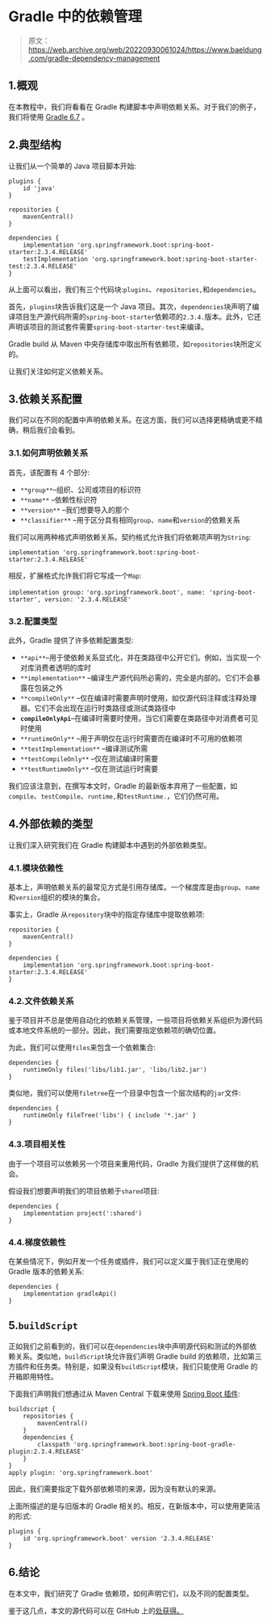 # Gradle 中的依赖管理

> 原文：<https://web.archive.org/web/20220930061024/https://www.baeldung.com/gradle-dependency-management>

## 1.概观

在本教程中，我们将看看在 Gradle 构建脚本中声明依赖关系。对于我们的例子，我们将使用 [Gradle 6.7](https://web.archive.org/web/20221022154512/https://gradle.org/) 。

## 2.典型结构

让我们从一个简单的 Java 项目脚本开始:

```
plugins {
    id 'java'
}

repositories {
    mavenCentral()
}

dependencies {
    implementation 'org.springframework.boot:spring-boot-starter:2.3.4.RELEASE'
    testImplementation 'org.springframework.boot:spring-boot-starter-test:2.3.4.RELEASE'
}
```

从上面可以看出，我们有三个代码块:`plugins`、`repositories,`和`dependencies`。

首先，`plugins`块告诉我们这是一个 Java 项目。其次，`dependencies`块声明了编译项目生产源代码所需的`spring-boot-starter`依赖项的`2.3.4.`版本。此外，它还声明该项目的测试套件需要`spring-boot-starter-test`来编译。

Gradle build 从 Maven 中央存储库中取出所有依赖项，如`repositories`块所定义的。

让我们关注如何定义依赖关系。

## 3.依赖关系配置

我们可以在不同的配置中声明依赖关系。在这方面，我们可以选择更精确或更不精确，稍后我们会看到。

### 3.1.如何声明依赖关系

首先，该配置有 4 个部分:

*   `**group**`–组织、公司或项目的标识符
*   `**name**` –依赖性标识符
*   `**version**` –我们想要导入的那个
*   `**classifier**` –用于区分具有相同`group`、`name`和`version`的依赖关系

我们可以用两种格式声明依赖关系。契约格式允许我们将依赖项声明为`String`:

`implementation 'org.springframework.boot:spring-boot-starter:2.3.4.RELEASE'`

相反，扩展格式允许我们将它写成一个`Map`:

`implementation group:` `'org.springframework.boot', name: 'spring-boot-starter', version: '2.3.4.RELEASE'`

### 3.2.配置类型

此外，Gradle 提供了许多依赖配置类型:

*   `**api**`–用于使依赖关系显式化，并在类路径中公开它们。例如，当实现一个对库消费者透明的库时
*   `**implementation**` –编译生产源代码所必需的，完全是内部的。它们不会暴露在包装之外
*   `**compileOnly**` –仅在编译时需要声明时使用，如仅源代码注释或注释处理器。它们不会出现在运行时类路径或测试类路径中
*   **`compileOnlyApi`**–在编译时需要时使用，当它们需要在类路径中对消费者可见时使用
*   `**runtimeOnly**` –用于声明仅在运行时需要而在编译时不可用的依赖项
*   `**testImplementation**` –编译测试所需
*   `**testCompileOnly**` –仅在测试编译时需要
*   `**testRuntimeOnly**` –仅在测试运行时需要

我们应该注意到，在撰写本文时，Gradle 的最新版本弃用了一些配置，如`compile`、`testCompile`、`runtime,`和`testRuntime.`，它们仍然可用。

## 4.外部依赖的类型

让我们深入研究我们在 Gradle 构建脚本中遇到的外部依赖类型。

### 4.1.模块依赖性

基本上，声明依赖关系的最常见方式是引用存储库。一个梯度库是由`group`、`name`和`version`组织的模块的集合。

事实上，Gradle 从`repository`块中的指定存储库中提取依赖项:

```
repositories {
    mavenCentral()
}

dependencies {
    implementation 'org.springframework.boot:spring-boot-starter:2.3.4.RELEASE'
}
```

### 4.2.文件依赖关系

鉴于项目并不总是使用自动化的依赖关系管理，一些项目将依赖关系组织为源代码或本地文件系统的一部分。因此，我们需要指定依赖项的确切位置。

为此，我们可以使用`files`来包含一个依赖集合:

```
dependencies {
    runtimeOnly files('libs/lib1.jar', 'libs/lib2.jar')
}
```

类似地，我们可以使用`filetree`在一个目录中包含一个层次结构的`jar`文件:

```
dependencies {
    runtimeOnly fileTree('libs') { include '*.jar' }
}
```

### 4.3.项目相关性

由于一个项目可以依赖另一个项目来重用代码，Gradle 为我们提供了这样做的机会。

假设我们想要声明我们的项目依赖于`shared`项目:

```
dependencies { 
    implementation project(':shared') 
}
```

### 4.4.梯度依赖性

在某些情况下，例如开发一个任务或插件，我们可以定义属于我们正在使用的 Gradle 版本的依赖关系:

```
dependencies {
    implementation gradleApi()
}
```

## 5.`buildScript`

正如我们之前看到的，我们可以在`dependencies`块中声明源代码和测试的外部依赖关系。类似地，`buildScript`块允许我们声明 Gradle build 的依赖项，比如第三方插件和任务类。特别是，如果没有`buildScript`模块，我们只能使用 Gradle 的开箱即用特性。

下面我们声明我们想通过从 Maven Central 下载来使用 [Spring Boot 插件](/web/20221022154512/https://www.baeldung.com/spring-boot-gradle-plugin):

```
buildscript {
    repositories {
        mavenCentral()
    }
    dependencies {
        classpath 'org.springframework.boot:spring-boot-gradle-plugin:2.3.4.RELEASE' 
    }
}
apply plugin: 'org.springframework.boot'
```

因此，我们需要指定下载外部依赖项的来源，因为没有默认的来源。

上面所描述的是与旧版本的 Gradle 相关的。相反，在新版本中，可以使用更简洁的形式:

```
plugins {
    id 'org.springframework.boot' version '2.3.4.RELEASE'
}
```

## 6.结论

在本文中，我们研究了 Gradle 依赖项，如何声明它们，以及不同的配置类型。

鉴于这几点，本文的源代码可以在 GitHub 上的[处获得。](https://web.archive.org/web/20221022154512/https://github.com/eugenp/tutorials/tree/master/gradle-modules/gradle/gradle-dependency-management)